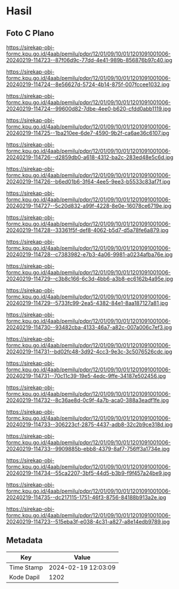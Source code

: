 # Hasil

## Foto C Plano

https://sirekap-obj-formc.kpu.go.id/4aab/pemilu/pdpr/12/01/09/10/01/1201091001006-20240219-114723--87f06d9c-77dd-4e41-989b-856876b97c40.jpg

https://sirekap-obj-formc.kpu.go.id/4aab/pemilu/pdpr/12/01/09/10/01/1201091001006-20240219-114724--8e56627d-5724-4b14-875f-007fccee1032.jpg

https://sirekap-obj-formc.kpu.go.id/4aab/pemilu/pdpr/12/01/09/10/01/1201091001006-20240219-114724--99600d82-7dbe-4ee0-b620-cfdd0abb1119.jpg

https://sirekap-obj-formc.kpu.go.id/4aab/pemilu/pdpr/12/01/09/10/01/1201091001006-20240219-114725--1ba210ee-6de7-4590-9b2f-ca6ae36c6107.jpg

https://sirekap-obj-formc.kpu.go.id/4aab/pemilu/pdpr/12/01/09/10/01/1201091001006-20240219-114726--d2859db0-a618-4312-ba2c-283ed48e5c6d.jpg

https://sirekap-obj-formc.kpu.go.id/4aab/pemilu/pdpr/12/01/09/10/01/1201091001006-20240219-114726--b6ed01b6-3f64-4ee5-9ee3-b5533c83af7f.jpg

https://sirekap-obj-formc.kpu.go.id/4aab/pemilu/pdpr/12/01/09/10/01/1201091001006-20240219-114727--5c20d832-a99f-4228-8e0e-16078ce6719e.jpg

https://sirekap-obj-formc.kpu.go.id/4aab/pemilu/pdpr/12/01/09/10/01/1201091001006-20240219-114728--33361f5f-def8-4062-b5d7-d5a78fe6a879.jpg

https://sirekap-obj-formc.kpu.go.id/4aab/pemilu/pdpr/12/01/09/10/01/1201091001006-20240219-114728--c7383982-e7b3-4a06-9981-a0234afba76e.jpg

https://sirekap-obj-formc.kpu.go.id/4aab/pemilu/pdpr/12/01/09/10/01/1201091001006-20240219-114729--c3b8c166-6c3d-4bb6-a3b8-ec6162b4a95e.jpg

https://sirekap-obj-formc.kpu.go.id/4aab/pemilu/pdpr/12/01/09/10/01/1201091001006-20240219-114729--5733fc99-2ea5-4382-84e1-8aa187127a81.jpg

https://sirekap-obj-formc.kpu.go.id/4aab/pemilu/pdpr/12/01/09/10/01/1201091001006-20240219-114730--93482cba-4133-46a7-a82c-007a006c7ef3.jpg

https://sirekap-obj-formc.kpu.go.id/4aab/pemilu/pdpr/12/01/09/10/01/1201091001006-20240219-114731--bd02fc48-3d92-4cc3-9e3c-3c5076526cdc.jpg

https://sirekap-obj-formc.kpu.go.id/4aab/pemilu/pdpr/12/01/09/10/01/1201091001006-20240219-114731--70c11c39-19e5-4edc-9ffe-34187e502456.jpg

https://sirekap-obj-formc.kpu.go.id/4aab/pemilu/pdpr/12/01/09/10/01/1201091001006-20240219-114732--8c36ae8d-0c9f-4a7b-aca0-388a3eadf1fe.jpg

https://sirekap-obj-formc.kpu.go.id/4aab/pemilu/pdpr/12/01/09/10/01/1201091001006-20240219-114733--306223cf-2875-4437-adb8-32c2b9ce318d.jpg

https://sirekap-obj-formc.kpu.go.id/4aab/pemilu/pdpr/12/01/09/10/01/1201091001006-20240219-114733--9909885b-ebb8-4379-8af7-756ff3a1734e.jpg

https://sirekap-obj-formc.kpu.go.id/4aab/pemilu/pdpr/12/01/09/10/01/1201091001006-20240219-114734--55ca2207-3bf5-44d5-b3b9-f9f457a24be9.jpg

https://sirekap-obj-formc.kpu.go.id/4aab/pemilu/pdpr/12/01/09/10/01/1201091001006-20240219-114735--dc217115-1751-46f3-8756-84188b913a2e.jpg

https://sirekap-obj-formc.kpu.go.id/4aab/pemilu/pdpr/12/01/09/10/01/1201091001006-20240219-114723--515eba3f-e038-4c31-a827-a8e14edb9789.jpg


## Metadata

| Key        | Value               |
| ---------- | ------------------- |
| Time Stamp | 2024-02-19 12:03:09 |
| Kode Dapil | 1202                |



